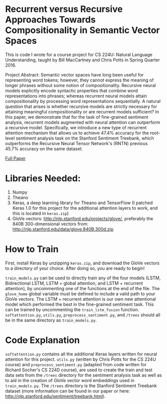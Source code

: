 # Recurrent versus Recursive Approaches Towards Compositionality in Semantic Vector Spaces
This is code I wrote for a course project for CS 224U: Natural Language Understanding, taught by Bill MacCartney and Chris Potts in Spring Quarter 2016.

Project Abstract: Semantic vector spaces have long been useful for representing word tokens; however, they cannot express the meaning of longer phrases without some notion of compositionality. Recursive neural models explicitly encode syntactic properties that combine word representations into phrases; whereas recurrent neural models attain compositionality by processing word representations sequentially. A natural question that arises is whether recursive models are strictly necessary for attaining meaningful compositionality or are recurrent models sufficient? In this paper, we demonstrate that for the task of fine-grained sentiment analysis, recurrent models augmented with neural attention can outperform a recursive model. Specifically, we introduce a new type of recurrent attention mechanism that allows us to achieve 47.4% accuracy for the root-level sentiment analysis task on the Stanford Sentiment Treebank, which outperforms the Recursive Neural Tensor Network's (RNTN) previous 45.7% accuracy on the same dataset.

[Full Paper](https://anayebi.github.io/files/projects/CS_224U_Final_Project_Writeup.pdf)

# Libraries Needed:

1. Numpy
2. Theano
3. Keras, a deep learning library for Theano and TensorFlow (I patched Keras 1.0 for this project for the additional attention layers to work, and this is located in `keras.zip`)
4. GloVe vectors: http://nlp.stanford.edu/projects/glove/, preferably the 840B 300-dimensional vectors from: http://nlp.stanford.edu/data/glove.840B.300d.zip

# How to Train

First, install Keras by unzipping `keras.zip`, and download the GloVe vectors to a directory of your choice. After doing so, you are ready to begin!

`train_models.py` can be used to directly train any of the four models (LSTM, Bidirectional LSTM, LSTM + global attention, and LSTM + recurrent attention), by uncommenting one of the functions at the end of the file. The `glove_home` global variable must be defined to include a valid path to your GloVe vectors. The LSTM + recurrent attention is our own new attentional model which performed the best in the fine-grained sentiment task. This can be trained by uncommenting the `train_lstm_fusion` function. `softattention.py`, `utils.py`, `preprocess_sentiment.py`, and `/trees` should all be in the same directory as `train_models.py`.

# Code Explanation

`softattention.py` contains all the additional Keras layers written for neural attention for this project. `utils.py` (written by Chris Potts for the CS 224U course) and `preprocess_sentiment.py` (adapted from code written for Richard Socher's CS 224D course), are used to create the train and test data sets from the `/trees` directory for the sentiment analysis task as well as to aid in the creation of GloVe vector word embeddings used in `train_models.py`. The `/trees` directory is the Stanford Sentiment Treebank dataset (more information can be found in our paper or here: http://nlp.stanford.edu/sentiment/treebank.html).
